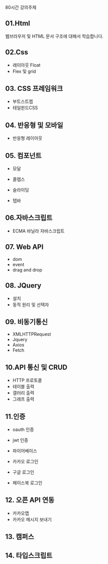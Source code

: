 80시간 강의주제

## 01.Html
웹브라우저 및 HTML 문서 구조에 대해서 학습합니다.


## 02.Css

- 레이아웃 Float
- Flex 및 grid

## 03. CSS 프레임워크

- 부트스트랩
- 테일윈드CSS

## 04. 반응형 및 모바일

- 반응형 레이아웃

## 05. 컴포넌트

- 모달
- 콜렙스

- 슬라이딩
- 텝바


## 06.자바스크립트

* ECMA 바닐라 자바스크립트



## 07. Web API

- dom
- event
- drag and drop



## 08. JQuery

* 설치
* 동작 원리 및 선택자


## 09. 비동기통신

- XMLHTTPRequest
- Jquery
- Axios
- Fetch



## 10.API 통신 및 CRUD

- HTTP 프로토콜
- 테이블 출력
- 갤러리 출력
- 그래프 출력



## 11.인증

- oauth 인증
- jwt 인증
- 파이어베이스



- 카카오 로그인
- 구글 로그인
- 페이스북 로그인


## 12. 오픈 API 연동

- 카카오맵
- 카카오 메시지 보내기


## 13. 캠퍼스


## 14. 타입스크립트




